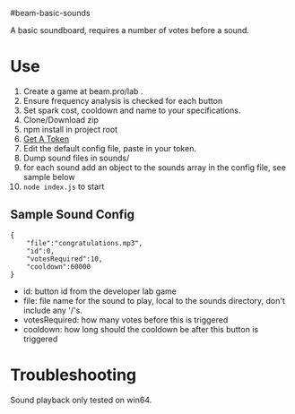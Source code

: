 #beam-basic-sounds

A basic soundboard, requires a number of votes before a sound.

# Use
1. Create a game at beam.pro/lab .
1. Ensure frequency analysis is checked for each button
1. Set spark cost, cooldown and name to your specifications.
1. Clone/Download zip
1. npm install in project root
1. [Get A Token](interactive.beam.pro/request)
1. Edit the default config file, paste in your token.
1. Dump sound files in sounds/
1. for each sound add an object to the sounds array in the config file, see sample below
1. `node index.js` to start

## Sample Sound Config
```
{
	"file":"congratulations.mp3",
	"id":0,
	"votesRequired":10,
	"cooldown":60000
}
```
- id: button id from the developer lab game
- file: file name for the sound to play, local to the sounds directory, don't include any '/'s.
- votesRequired: how many votes before this is triggered
- cooldown: how long should the cooldown be after this button is triggered

# Troubleshooting
Sound playback only tested on win64.

